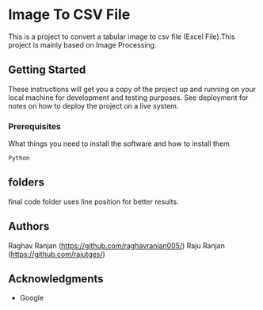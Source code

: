 # Image To CSV File

This is a project to convert a tabular image to csv file (Excel File).This project is mainly based on Image Processing.

## Getting Started

These instructions will get you a copy of the project up and running on your local machine for development and testing purposes. See deployment for notes on how to deploy the project on a live system.

### Prerequisites

What things you need to install the software and how to install them

```
Python
```


## folders
final code folder uses line position for better results.


## Authors

Raghav Ranjan (https://github.com/raghavranjan005/)
Raju Ranjan (https://github.com/rajutges/)



## Acknowledgments

* Google
